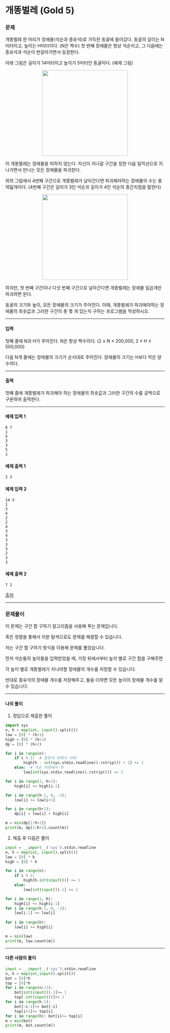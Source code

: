 # 개똥벌레 (Gold 5)

### 문제

개똥벌레 한 마리가 장애물(석순과 종유석)로 가득찬 동굴에 들어갔다. 동굴의 길이는 N미터이고, 높이는 H미터이다. (N은 짝수) 첫 번째 장애물은 항상 석순이고, 그 다음에는 종유석과 석순이 번갈아가면서 등장한다.   

아래 그림은 길이가 14미터이고 높이가 5미터인 동굴이다. (예제 그림)   

<p align="center">
  <img src="https://upload.acmicpc.net/c6fd496d-ccf5-4f9d-a06e-32b121fc6a82/-/preview/" width=270>
</p>

이 개똥벌레는 장애물을 피하지 않는다. 자신이 지나갈 구간을 정한 다음 일직선으로 지나가면서 만나는 모든 장애물을 파괴한다.   

위의 그림에서 4번째 구간으로 개똥벌레가 날아간다면 파괴해야하는 장애물의 수는 총 여덟개이다. (4번째 구간은 길이가 3인 석순과 길이가 4인 석순의 중간지점을 말한다)   

<p align="center">
  <img src="https://upload.acmicpc.net/bfcbb94f-0e15-4ff9-b2ef-43e07c7ee503/-/preview/" width=270>
</p>

하지만, 첫 번째 구간이나 다섯 번째 구간으로 날아간다면 개똥벌레는 장애물 일곱개만 파괴하면 된다.   

동굴의 크기와 높이, 모든 장애물의 크기가 주어진다. 이때, 개똥벌레가 파괴해야하는 장애물의 최솟값과 그러한 구간이 총 몇 개 있는지 구하는 프로그램을 작성하시오.

---

#### 입력

첫째 줄에 N과 H가 주어진다. N은 항상 짝수이다. (2 ≤ N ≤ 200,000, 2 ≤ H ≤ 500,000)   

다음 N개 줄에는 장애물의 크기가 순서대로 주어진다. 장애물의 크기는 H보다 작은 양수이다.

---

#### 출력

첫째 줄에 개똥벌레가 파괴해야 하는 장애물의 최솟값과 그러한 구간의 수를 공백으로 구분하여 출력한다.

---

#### 예제 입력 1
~~~
6 7
1
5
3
3
5
1
~~~

#### 예제 출력 1
~~~
2 3
~~~

#### 예제 입력 2
~~~
14 5
1
3
4
2
2
4
3
4
3
3
3
2
3
3
~~~

#### 예제 출력 2
~~~
7 2
~~~

[출처](https://www.acmicpc.net/problem/3020)

---

### 문제풀이

이 문제는 구간 합 구하기 알고리즘을 사용해 푸는 문제입니다.   

혹은 정렬을 통해서 이분 탐색으로도 문제를 해결할 수 있습니다.   

저는 구간 합 구하기 방식을 이용해 문제를 풀었습니다.   

먼저 석순들의 높이들을 입력받았을 때, 가장 뒤에서부터 높이 별로 구간 합을 구해주면

각 높이 별로 개똥벌레가 지나야할 장애물의 개수를 저장할 수 있습니다.   

반대로 종유석의 장애물 개수를 저장해주고, 둘을 더하면 모든 높이의 장애물 개수를 알 수 있습니다.

---

#### 나의 풀이

1. 정답으로 제출한 풀이

~~~python
import sys
n, h = map(int, input().split())
low = [0] * (h+1)
high = [0] * (h+1)
dp = [0] * (h+2)

for i in range(n):
    if i % 2:  # 종유석 위에서 아래
        high[h - int(sys.stdin.readline().rstrip()) + 1] += 1
    else:  # 석순 아래에서 위
        low[int(sys.stdin.readline().rstrip())] += 1

for i in range(1, h+1):
    high[i] += high[i-1]

for i in range(h-1, 0, -1):
    low[i] += low[i+1]

for i in range(h+1):
    dp[i] = low[i] + high[i]

m = min(dp[1:h+1])
print(m, dp[1:h+1].count(m))
~~~

2. 제출 후 다듬은 풀이

~~~python
input = __import__('sys').stdin.readline
n, h = map(int, input().split())
low = [0] * h
high = [0] * h

for i in range(n):
    if i % 2:
        high[h-int(input())] += 1
    else:
        low[int(input())-1] += 1

for i in range(1, h):
    high[i] += high[i-1]
for i in range(h-1, 0, -1):
    low[i-1] += low[i]
    
for i in range(h):
    low[i] += high[i]

m = min(low)
print(m, low.count(m))
~~~

---

#### 다른 사람의 풀이

~~~python
input = __import__('sys').stdin.readline
n, h = map(int,input().split())
bot = [0]*h
top = [0]*h
for i in range(n//2):
    bot[int(input())-1]+= 1
    top[-int(input())]+= 1
for i in range(h-1):
    bot[~i-1]+= bot[~i]
    top[i+1]+= top[i]
for i in range(h): bot[i]+= top[i]
m = min(bot)
print(m, bot.count(m))
~~~
